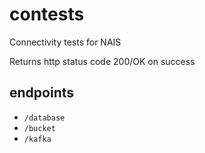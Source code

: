 # contests

Connectivity tests for NAIS

Returns http status code 200/OK on success

## endpoints

- `/database`
- `/bucket`
- `/kafka`

